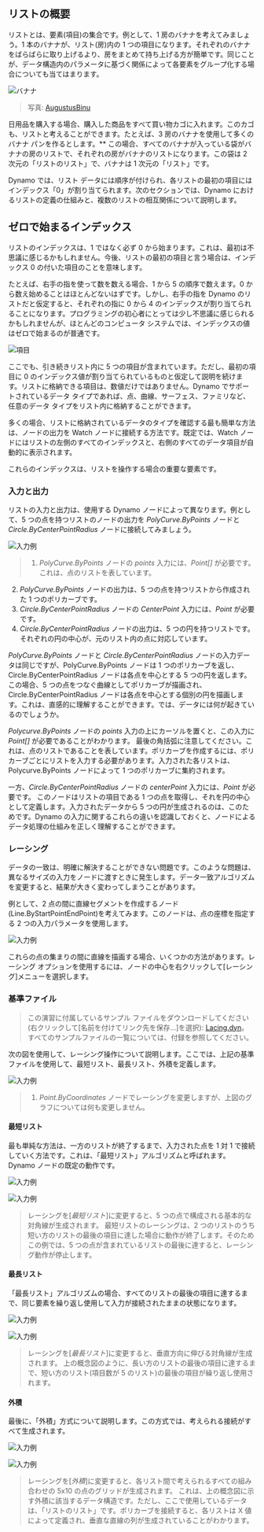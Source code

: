 

## リストの概要

リストとは、要素(項目)の集合です。例として、1 房のバナナを考えてみましょう。1 本のバナナが、リスト(房)内の 1 つの項目になります。それぞれのバナナをばらばらに取り上げるより、房をまとめて持ち上げる方が簡単です。同じことが、データ構造内のパラメータに基づく関係によって各要素をグループ化する場合についても当てはまります。

![バナナ](images/6-1/Bananas_white_background_DS.jpg)

> 写真: [AugustusBinu](https://commons.wikimedia.org/wiki/File:Bananas_white_background_DS.jpg?fastcci_from=11404890&c1=11404890&d1=15&s=200&a=list)

日用品を購入する場合、購入した商品をすべて買い物カゴに入れます。このカゴも、リストと考えることができます。たとえば、3 房のバナナを使用して多くのバナナ パンを作るとします。** この場合、すべてのバナナが入っている袋がバナナの房のリストで、それぞれの房がバナナのリストになります。この袋は 2 次元の「リストのリスト」で、バナナは 1 次元の「リスト」です。

Dynamo では、リスト データには順序が付けられ、各リストの最初の項目にはインデックス「0」が割り当てられます。次のセクションでは、Dynamo におけるリストの定義の仕組みと、複数のリストの相互関係について説明します。

## ゼロで始まるインデックス

リストのインデックスは、1 ではなく必ず 0 から始まります。これは、最初は不思議に感じるかもしれません。今後、リストの最初の項目と言う場合は、インデックス 0 の付いた項目のことを意味します。

たとえば、右手の指を使って数を数える場合、1 から 5 の順序で数えます。0 から数え始めることはほとんどないはずです。しかし、右手の指を Dynamo のリストだと仮定すると、それぞれの指に 0 から 4 のインデックスが割り当てられることになります。プログラミングの初心者にとっては少し不思議に感じられるかもしれませんが、ほとんどのコンピュータ システムでは、インデックスの値はゼロで始まるのが普通です。

![項目](images/6-1/items.jpg)

ここでも、引き続きリスト内に 5 つの項目が含まれています。ただし、最初の項目に 0 のインデックス値が割り当てられているものと仮定して説明を続けます。リストに格納できる項目は、数値だけではありません。Dynamo でサポートされているデータ タイプであれば、点、曲線、サーフェス、ファミリなど、任意のデータ タイプをリスト内に格納することができます。

多くの場合、リストに格納されているデータのタイプを確認する最も簡単な方法は、ノードの出力を Watch ノードに接続する方法です。既定では、Watch ノードにはリストの左側のすべてのインデックスと、右側のすべてのデータ項目が自動的に表示されます。

これらのインデックスは、リストを操作する場合の重要な要素です。

### 入力と出力

リストの入力と出力は、使用する Dynamo ノードによって異なります。例として、5 つの点を持つリストのノードの出力を *PolyCurve.ByPoints* ノードと *Circle.ByCenterPointRadius* ノードに接続してみましょう。

![入力例](images/6-2/PolyCurve.Inputs.jpg)

> 1. *PolyCurve.ByPoints* ノードの *points* 入力には、*Point[]* が必要です。 これは、点のリストを表しています。
2. *PolyCurve.ByPoints* ノードの出力は、5 つの点を持つリストから作成された 1 つのポリカーブです。
3. *Circle.ByCenterPointRadius* ノードの *CenterPoint* 入力には、*Point* が必要です。
4. *Circle.ByCenterPointRadius* ノードの出力は、5 つの円を持つリストです。それぞれの円の中心が、元のリスト内の点に対応しています。

*PolyCurve.ByPoints* ノードと *Circle.ByCenterPointRadius* ノードの入力データは同じですが、PolyCurve.ByPoints ノードは 1 つのポリカーブを返し、Circle.ByCenterPointRadius ノードは各点を中心とする 5 つの円を返します。 この場合、5 つの点をつなぐ曲線としてポリカーブが描画され、Circle.ByCenterPointRadius ノードは各点を中心とする個別の円を描画します。これは、直感的に理解することができます。では、データには何が起きているのでしょうか。

*Polycurve.ByPoints* ノードの *points* 入力の上にカーソルを置くと、この入力に *Point[]* が必要であることがわかります。 最後の角括弧に注意してください。これは、点のリストであることを表しています。ポリカーブを作成するには、ポリカーブごとにリストを入力する必要があります。入力された各リストは、Polycurve.ByPoints ノードによって 1 つのポリカーブに集約されます。

一方、*Circle.ByCenterPointRadius* ノードの *centerPoint* 入力には、*Point* が必要です。 このノードはリストの項目である 1 つの点を取得し、それを円の中心として定義します。入力されたデータから 5 つの円が生成されるのは、このためです。Dynamo の入力に関するこれらの違いを認識しておくと、ノードによるデータ処理の仕組みを正しく理解することができます。

### レーシング

データの一致は、明確に解決することができない問題です。このような問題は、異なるサイズの入力をノードに渡すときに発生します。データ一致アルゴリズムを変更すると、結果が大きく変わってしまうことがあります。

例として、2 点の間に直線セグメントを作成するノード(Line.ByStartPointEndPoint)を考えてみます。このノードは、点の座標を指定する 2 つの入力パラメータを使用します。

![入力例](images/6-1/laceBase.jpg)

これらの点の集まりの間に直線を描画する場合、いくつかの方法があります。レーシング オプションを使用するには、ノードの中心を右クリックして[レーシング]メニューを選択します。

### 基準ファイル

> この演習に付属しているサンプル ファイルをダウンロードしてください(右クリックして[名前を付けてリンク先を保存...]を選択): [Lacing.dyn](datasets/6-1/Lacing.dyn)。 すべてのサンプルファイルの一覧については、付録を参照してください。

次の図を使用して、レーシング操作について説明します。ここでは、上記の基準ファイルを使用して、最短リスト、最長リスト、外積を定義します。

![入力例](images/6-1/lacing.jpg)

> 1. *Point.ByCoordinates* ノードでレーシングを変更しますが、上図のグラフについては何も変更しません。

#### 最短リスト

最も単純な方法は、一方のリストが終了するまで、入力された点を 1 対 1 で接続していく方法です。これは、「最短リスト」アルゴリズムと呼ばれます。Dynamo ノードの既定の動作です。

![入力例](images/6-1/shortestListDiagram.jpg)

![入力例](images/6-1/shortestList.jpg)

> レーシングを[*最短リスト*]に変更すると、5 つの点で構成される基本的な対角線が生成されます。 最短リストのレーシングは、2 つのリストのうち短い方のリストの最後の項目に達した場合に動作が終了します。そのためこの例では、5 つの点が含まれているリストの最後に達すると、レーシング動作が停止します。

#### 最長リスト

「最長リスト」アルゴリズムの場合、すべてのリストの最後の項目に達するまで、同じ要素を繰り返し使用して入力が接続されたままの状態になります。

![入力例](images/6-1/longestListDiagram.jpg)

![入力例](images/6-1/longestList.jpg)

> レーシングを[*最長リスト*]に変更すると、垂直方向に伸びる対角線が生成されます。 上の概念図のように、長い方のリストの最後の項目に達するまで、短い方のリスト(項目数が 5 のリスト)の最後の項目が繰り返し使用されます。

#### 外積

最後に、「外積」方式について説明します。この方式では、考えられる接続がすべて生成されます。

![入力例](images/6-1/crossProductDiagram.jpg)

![入力例](images/6-1/crossProduct.jpg)

> レーシングを[*外積*]に変更すると、各リスト間で考えられるすべての組み合わせの 5x10 の点のグリッドが生成されます。 これは、上の概念図に示す外積に該当するデータ構造です。ただし、ここで使用しているデータは、「リストのリスト」です。ポリカーブを接続すると、各リストは X 値によって定義され、垂直な直線の列が生成されていることがわかります。

